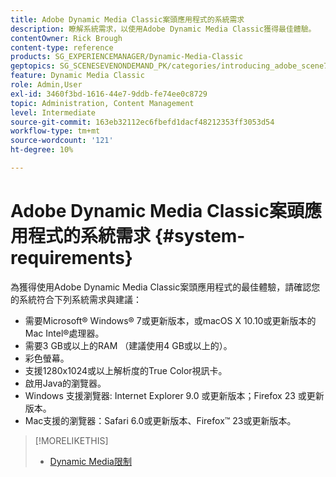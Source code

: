 ```yaml
---
title: Adobe Dynamic Media Classic案頭應用程式的系統需求
description: 瞭解系統需求，以使用Adobe Dynamic Media Classic獲得最佳體驗。
contentOwner: Rick Brough
content-type: reference
products: SG_EXPERIENCEMANAGER/Dynamic-Media-Classic
geptopics: SG_SCENESEVENONDEMAND_PK/categories/introducing_adobe_scene7
feature: Dynamic Media Classic
role: Admin,User
exl-id: 3460f3bd-1616-44e7-9ddb-fe74ee0c8729
topic: Administration, Content Management
level: Intermediate
source-git-commit: 163eb32112ec6fbefd1dacf48212353ff3053d54
workflow-type: tm+mt
source-wordcount: '121'
ht-degree: 10%

---
```


# Adobe Dynamic Media Classic案頭應用程式的系統需求 {#system-requirements}

為獲得使用Adobe Dynamic Media Classic案頭應用程式的最佳體驗，請確認您的系統符合下列系統需求與建議：

* 需要Microsoft® Windows® 7或更新版本，或macOS X 10.10或更新版本的Mac Intel®處理器。
* 需要3 GB或以上的RAM （建議使用4 GB或以上的）。
* 彩色螢幕。
* 支援1280x1024或以上解析度的True Color視訊卡。
* 啟用Java的瀏覽器。
* Windows 支援瀏覽器: Internet Explorer 9.0 或更新版本；Firefox 23 或更新版本。
* Mac支援的瀏覽器：Safari 6.0或更新版本、Firefox™ 23或更新版本。

>[!MORELIKETHIS]
>
>* [Dynamic Media限制](/help/using/limitations.md)


